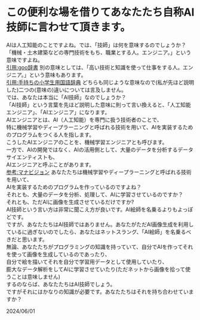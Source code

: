 <h1>この便利な場を借りてあなたたち自称AI技師に言わせて頂きます。</h1>
<p>
AIは人工知能のことですよね。では、「技師」は何を意味するのでしょうか？<br />
「機械・土木建築などの専門技術をもち、職業とする人。エンジニア。」という意味ですよね。<br />
<a
href="https://dictionary.goo.ne.jp/word/%E6%8A%80%E5%B8%AB/"
target="_parent"
>引用:goo辞書</a
>
別の意味としては、「高い技術と知識を使って仕事をする人。エンジニア。」という意味もあります。<br />
<a href="https://www.google.com/search?q=国語辞典" target="_parent"
>引用:手持ちの小学生用国語辞典</a
>
どちらも同じような意味なので(私が先ほど説明した)二つの(意味の)違いについては言及しません。<br />
では、あなたは本当に「AI技師」なのでしょうか？<br />
「AI技師」という言葉を先ほど説明した意味に則って言い換えると、「人工知能エンジニア」、「AIエンジニア」になります。<br />
AIエンジニアとは、AI（人工知能）を専門に扱う技術者のことで、<br />
特に機械学習やディープラーニングと呼ばれる技術を用いて、AIを実装するためのプログラムをつくる人を指します。<br />
こうしたAIエンジニアのことを、機械学習エンジニアとも呼びます。<br />
一方で、AIの開発ではなく、AIの活用側として、大量のデータを分析するデータサイエンティストも、<br />
AIエンジニアと呼ぶことがあります。<br /><a
target="_parent"
href="https://manabi.benesse.ne.jp/shokugaku/job/list/255/content/index.html"
>参考:マナビジョン</a
>
あなたたちは機械学習やディープラーニングと呼ばれる技術を用いて、<br />
AIを実装するためのプログラムを作っているのですよね？<br />
それとも、大量のデータを分析、処理して、AIに学習させているのですか？<br />
それとも、ただAIに画像を生成させているだけですか?<br />
AI技師という言い方は非常に聞こえ方が良いです。AI絵師を名乗るよりもよっぽどです。<br />
ですが、あなたたちはAI技師ではありません。あなたがただAI画像生成を利用しているに過ぎないのでしたら、あなたはネットスラング、「AI絵師」を名乗るべきだと思います。<br />
無論、あなたたちがプログラミングの知識を持っていて、自分でAIを作ってそれを使って画像を生成しているのであったり、<br />
自分で絵を描いてそれを自分で学習用データとして使用していたり、<br />
膨大なデータ解析をしてAIに学習させていたり(ただネットから画像を拾って使うことは意味しません)<br />
するのならば、あなたたちはAI技師でしょう。<br />
ですがそれにはかなりの知識が必要です。あなたたちはそれを持ち合わせていますか？<br />
</p>
<date>2024/06/01</date>